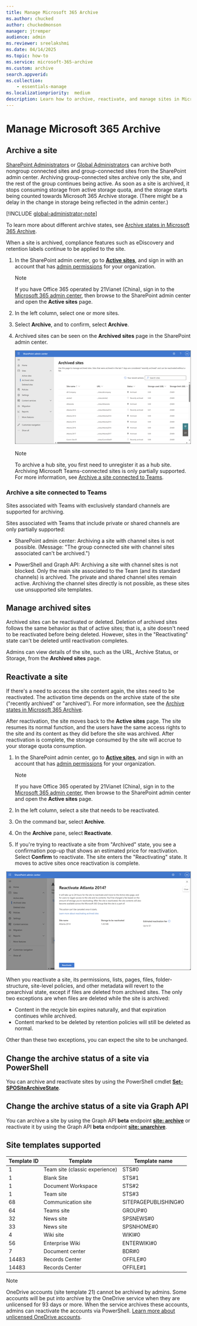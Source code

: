 ```yaml
---
title: Manage Microsoft 365 Archive
ms.author: chucked
author: chuckedmonson
manager: jtremper
audience: admin
ms.reviewer: sreelakshmi
ms.date: 04/14/2025
ms.topic: how-to
ms.service: microsoft-365-archive
ms.custom: archive
search.appverid:
ms.collection:
    - essentials-manage
ms.localizationpriority:  medium
description: Learn how to archive, reactivate, and manage sites in Microsoft 365 Archive.
---
```


# Manage Microsoft 365 Archive

## Archive a site

[SharePoint Administrators](/entra/identity/role-based-access-control/permissions-reference#sharepoint-administrator) or [Global Administrators](/entra/identity/role-based-access-control/permissions-reference#global-administrator) can archive both nongroup connected sites and group-connected sites from the SharePoint admin center. Archiving group-connected sites archive only the site, and the rest of the group continues being active. As soon as a site is archived, it stops consuming storage from active storage quota, and the storage starts being counted towards Microsoft 365 Archive storage. (There might be a delay in the change in storage being reflected in the admin center.)

[!INCLUDE [global-administrator-note](../includes/global-administrator-note.md)]

To learn more about different archive states, see [Archive states in Microsoft 365 Archive](archive-states.md).

When a site is archived, compliance features such as eDiscovery and retention labels continue to be applied to the site.

1. In the SharePoint admin center, go to [**Active sites**](https://go.microsoft.com/fwlink/?linkid=2185220), and sign in with an account that has [admin permissions](/sharepoint/sharepoint-admin-role) for your organization.

   > [!NOTE]
   > If you have Office 365 operated by 21Vianet (China), sign in to the [Microsoft 365 admin center](https://go.microsoft.com/fwlink/p/?linkid=850627), then browse to the SharePoint admin center and open the **Active sites** page.

2. In the left column, select one or more sites.

3. Select **Archive**, and to confirm, select **Archive**.

4. Archived sites can be seen on the **Archived sites** page in the SharePoint admin center.

    ![Screenshot of the Archived sites page in the SharePoint admin center.](../media/m365-archive/archived-sites-page.png)

    > [!NOTE]
    > To archive a hub site, you first need to unregister it as a hub site. Archiving Microsoft Teams-connected sites is only partially supported. For more information, see [Archive a site connected to Teams](archive-manage.md#archive-a-site-connected-to-Teams).

### Archive a site connected to Teams

Sites associated with Teams with exclusively standard channels are supported for archiving.

Sites associated with Teams that include private or shared channels are only partially supported:

- SharePoint admin center: Archiving a site with channel sites is not possible. (Message: "The group connected site with channel sites associated can't be archived.")

- PowerShell and Graph API: Archiving a site with channel sites is not blocked. Only the main site associated to the Team (and its standard channels) is archived. The private and shared channel sites remain active. Archiving the channel sites directly is not possible, as these sites use unsupported site templates.

## Manage archived sites

Archived sites can be reactivated or deleted. Deletion of archived sites follows the same behavior as that of active sites; that is, a site doesn't need to be reactivated before being deleted. However, sites in the "Reactivating" state can't be deleted until reactivation completes.

Admins can view details of the site, such as the URL, Archive Status, or Storage, from the **Archived sites** page.

## Reactivate a site

If there's a need to access the site content again, the sites need to be reactivated. The activation time depends on the archive state of the site ("recently archived" or "archived"). For more information, see the [Archive states in Microsoft 365 Archive](archive-states.md).

After reactivation, the site moves back to the **Active sites** page. The site resumes its normal function, and the users have the same access rights to the site and its content as they did before the site was archived. After reactivation is complete, the storage consumed by the site will accrue to your storage quota consumption.

1. In the SharePoint admin center, go to [**Active sites**](https://go.microsoft.com/fwlink/?linkid=2185220), and sign in with an account that has [admin permissions](/sharepoint/sharepoint-admin-role) for your organization.

   > [!NOTE]
   > If you have Office 365 operated by 21Vianet (China), sign in to the [Microsoft 365 admin center](https://go.microsoft.com/fwlink/p/?linkid=850627), then browse to the SharePoint admin center and open the **Active sites** page.

2. In the left column, select a site that needs to be reactivated.

3. On the command bar, select **Archive**.

4. On the **Archive** pane, select **Reactivate**.

5. If you're trying to reactivate a site from "Archived" state, you see a confirmation pop-up that shows an estimated price for reactivation. Select **Confirm** to reactivate. The site enters the "Reactivating" state. It moves to active sites once reactivation is complete.

<!---
    Update needed: Screenshot still mentions reactivation cost and does not match current message in SPO Admin Center 
--->

![Screenshot of an example site that you are reactivating in the SharePoint admin center.](../media/m365-archive/reactivate-site-example.png)

When you reactivate a site, its permissions, lists, pages, files, folder-structure, site-level policies, and other metadata will revert to the prearchival state, except if files are deleted from archived sites. The only two exceptions are when files are deleted while the site is archived:

- Content in the recycle bin expires naturally, and that expiration continues while archived.
- Content marked to be deleted by retention policies will still be deleted as normal.

Other than these two exceptions, you can expect the site to be unchanged.  

## Change the archive status of a site via PowerShell

You can archive and reactivate sites by using the PowerShell cmdlet [**Set-SPOSiteArchiveState**](/powershell/module/sharepoint-online/set-spositearchivestate?view=sharepoint-ps&preserve-view=true).

## Change the archive status of a site via Graph API

You can archive a site by using the Graph API **beta** endpoint [**site: archive**](https://learn.microsoft.com/graph/api/site-archive) or reactivate it by using the Graph API **beta** endpoint [**site: unarchive**](https://learn.microsoft.com/graph/api/site-unarchive).

## Site templates supported

|Template ID  |Template  |Template name|
|---------|---------|---------|
|1|Team site (classic experience)|STS#0|
|1|Blank Site|STS#1|
|1|Document Workspace|STS#2|
|1|Team site|STS#3|
|68|Communication site|SITEPAGEPUBLISHING#0|
|64|Teams site|GROUP#0|
|32|News site|SPSNEWS#0|
|33|News site|SPSNHOME#0|
|4|Wiki site|WIKI#0|
|56|Enterprise Wiki|ENTERWIKI#0|
|7|Document center|BDR#0|
|14483|Records Center|OFFILE#0|
|14483|Records Center|OFFILE#1|


> [!NOTE]
> OneDrive accounts (site template 21) cannot be archived by admins.  Some accounts will be put into archive by the OneDrive service when they are unlicensed for 93 days or more.  When the service archives these accounts, admins can reactivate the accounts via PowerShell. [Learn more about unlicensed OneDrive accounts](/SharePoint/unlicensed-onedrive-accounts).
